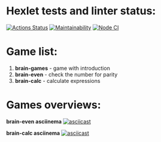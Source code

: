# Hexlet tests and linter status:

[![Actions Status](https://github.com/blalina/frontend-project-lvl1/workflows/hexlet-check/badge.svg)](https://github.com/blalina/frontend-project-lvl1/actions)
[![Maintainability](https://api.codeclimate.com/v1/badges/a99a88d28ad37a79dbf6/maintainability)](https://codeclimate.com/github/codeclimate/codeclimate/maintainability)
[![Node CI](https://github.com/blalina/frontend-project-lvl1/actions/workflows/nodejs.yml/badge.svg)](https://github.com/blalina/frontend-project-lvl1/actions/workflows/nodejs.yml)

# Game list:

1. **brain-games** - game with introduction
2. **brain-even** - check the number for parity
3. **brain-calc** - calculate expressions

# Games overviews:

**brain-even asciinema**
[![asciicast](https://asciinema.org/a/yrFTEkmfcAgjjgBzpRJXskV3o.svg)](https://asciinema.org/a/yrFTEkmfcAgjjgBzpRJXskV3o)

**brain-calc asciinema**
[![asciicast](https://asciinema.org/a/9jPc7clgVA3MvT1EGuMGB6X9I.svg)](https://asciinema.org/a/9jPc7clgVA3MvT1EGuMGB6X9I)